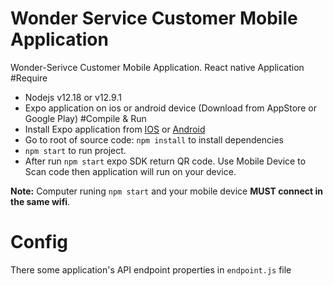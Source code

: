 # Wonder Service Customer Mobile Application
Wonder-Serivce Customer Mobile Application. React native Application
#Require 
- Nodejs v12.18 or v12.9.1
- Expo application on ios or android device (Download from AppStore or Google Play)
#Compile & Run 
- Install Expo application from [IOS](https://apps.apple.com/us/app/expo-client/id982107779) or [Android]()
- Go to root of source code:
     `npm install` to install dependencies
- `npm start` to run project.
- After run `npm start` expo SDK return QR code. Use Mobile Device to Scan code then application will run on your device.

**Note:** Computer runing `npm start` and your mobile device **MUST connect in the same wifi**. 

    
# Config 

There some application's API endpoint properties in `endpoint.js` file

   
      
